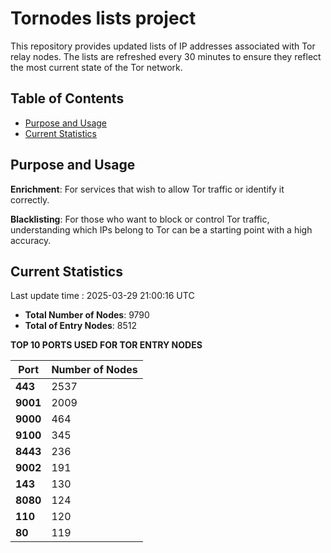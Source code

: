 # Tornodes lists project

This repository provides updated lists of IP addresses associated with Tor relay nodes. The lists are refreshed every 30 minutes to ensure they reflect the most current state of the Tor network.

## Table of Contents

- [Purpose and Usage](#purpose-and-usage)
- [Current Statistics](#current-statistics)


## Purpose and Usage

**Enrichment**: For services that wish to allow Tor traffic or identify it correctly.

**Blacklisting**: For those who want to block or control Tor traffic, understanding which IPs belong to Tor can be a starting point with a high accuracy.

## Current Statistics

Last update time : 2025-03-29 21:00:16 UTC

- **Total Number of Nodes**: 9790
- **Total of Entry Nodes**: 8512

**TOP 10 PORTS USED FOR TOR ENTRY NODES**

| **Port** | **Number of Nodes** |
|------|-----------------|
| **443**   | 2537  |
| **9001**   | 2009  |
| **9000**   | 464  |
| **9100**   | 345  |
| **8443**   | 236  |
| **9002**   | 191  |
| **143**   | 130  |
| **8080**   | 124  |
| **110**   | 120  |
| **80**   | 119  |

